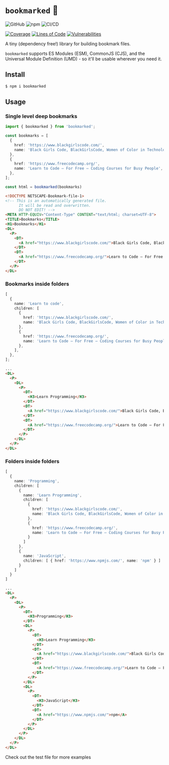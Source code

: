 # `bookmarked` 🔖
![GitHub](https://img.shields.io/github/license/pxlprfct/bookmarked)  ![npm](https://img.shields.io/npm/v/bookmarked) ![CI/CD](https://github.com/pxlprfct/bookmarked/workflows/CI/CD/badge.svg?branch=main)

[![Coverage](https://sonarcloud.io/api/project_badges/measure?project=bookmarked&metric=coverage)](https://sonarcloud.io/dashboard?id=bookmarked)
[![Lines of Code](https://sonarcloud.io/api/project_badges/measure?project=bookmarked&metric=ncloc)](https://sonarcloud.io/dashboard?id=bookmarked)
[![Vulnerabilities](https://sonarcloud.io/api/project_badges/measure?project=bookmarked&metric=vulnerabilities)](https://sonarcloud.io/dashboard?id=bookmarked)

A tiny (dependency free!) library for building bookmark files.

`bookmarked` supports ES Modules (ESM), CommonJS (CJS), and the Universal Module Definition (UMD) - so  it'll be usable wherever you need it.

## Install
```sh
$ npm i bookmarked
```

## Usage
### Single level deep bookmarks
```ts
import { bookmarked } from 'bookmarked';

const bookmarks = [
  {
    href: 'https://www.blackgirlscode.com/',
    name: 'Black Girls Code, BlackGirlsCode, Women of Color in Technology',
  },
  {
    href: 'https://www.freecodecamp.org/',
    name: 'Learn to Code — For Free — Coding Courses for Busy People',
  },
];

const html = bookmarked(bookmarks)
```

```html
<!DOCTYPE NETSCAPE-Bookmark-file-1>
<!-- This is an automatically generated file.
      It will be read and overwritten.
      DO NOT EDIT! -->
<META HTTP-EQUIV="Content-Type" CONTENT="text/html; charset=UTF-8">
<TITLE>Bookmarks</TITLE>
<H1>Bookmarks</H1>
<DL>
  <P>
    <DT>
      <A href="https://www.blackgirlscode.com/">Black Girls Code, BlackGirlsCode, Women of Color in Technology</A>
    </DT>
    <DT>
      <A href="https://www.freecodecamp.org/">Learn to Code — For Free — Coding Courses for Busy People</A>
    </DT>
  </P>
</DL>
```

### Bookmarks inside folders
```ts
[
  {
    name: 'Learn to code',
    children: [
      {
        href: 'https://www.blackgirlscode.com/',
        name: 'Black Girls Code, BlackGirlsCode, Women of Color in Technology',
      },
      {
        href: 'https://www.freecodecamp.org/',
        name: 'Learn to Code — For Free — Coding Courses for Busy People',
      },
    ],
  },
];
```

```html
...
<DL>
  <P>
    <DL>
      <P>
        <DT>
          <H3>Learn Programming</H3>
        </DT>
        <DT>
          <A href="https://www.blackgirlscode.com/">Black Girls Code, BlackGirlsCode, Women of Color in Technology</A>
        </DT>
        <DT>
          <A href="https://www.freecodecamp.org/">Learn to Code — For Free — Coding Courses for Busy People</A>
        </DT>
      </P>
    </DL>
  </P>
</DL>
```

### Folders inside folders
```ts
[
  {
    name: 'Programming',
    children: [
      {
        name: 'Learn Programming',
        children: [
          {
            href: 'https://www.blackgirlscode.com/',
            name: 'Black Girls Code, BlackGirlsCode, Women of Color in Technology'
          },
          {
            href: 'https://www.freecodecamp.org/',
            name: 'Learn to Code — For Free — Coding Courses for Busy People'
          }
        ]
      },
      {
        name: 'JavaScript',
        children: [ { href: 'https://www.npmjs.com/', name: 'npm' } ]
      }
    ]
  }
]
```

```html
...
<DL>
  <P>
    <DL>
      <P>
        <DT>
          <H3>Programming</H3>
        </DT>
        <DL>
          <P>
            <DT>
              <H3>Learn Programming</H3>
            </DT>
            <DT>
              <A href="https://www.blackgirlscode.com/">Black Girls Code, BlackGirlsCode, Women of Color in Technology</A>
            </DT>
            <DT>
              <A href="https://www.freecodecamp.org/">Learn to Code — For Free — Coding Courses for Busy People</A>
            </DT>
          </P>
        </DL>
        <DL>
          <P>
            <DT>
              <H3>JavaScript</H3>
            </DT>
            <DT>
              <A href="https://www.npmjs.com/">npm</A>
            </DT>
          </P>
        </DL>
      </P>
    </DL>
  </P>
</DL>
```

Check out the test file for more examples
